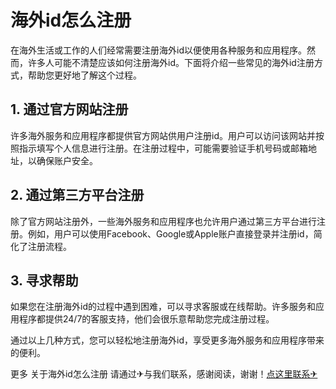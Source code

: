 # 海外id怎么注册

在海外生活或工作的人们经常需要注册海外id以便使用各种服务和应用程序。然而，许多人可能不清楚应该如何注册海外id。下面将介绍一些常见的海外id注册方式，帮助您更好地了解这个过程。

## 1. 通过官方网站注册

许多海外服务和应用程序都提供官方网站供用户注册id。用户可以访问该网站并按照指示填写个人信息进行注册。在注册过程中，可能需要验证手机号码或邮箱地址，以确保账户安全。

## 2. 通过第三方平台注册

除了官方网站注册外，一些海外服务和应用程序也允许用户通过第三方平台进行注册。例如，用户可以使用Facebook、Google或Apple账户直接登录并注册id，简化了注册流程。

## 3. 寻求帮助

如果您在注册海外id的过程中遇到困难，可以寻求客服或在线帮助。许多服务和应用程序都提供24/7的客服支持，他们会很乐意帮助您完成注册过程。

通过以上几种方式，您可以轻松地注册海外id，享受更多海外服务和应用程序带来的便利。

更多 关于海外id怎么注册 请通过✈与我们联系，感谢阅读，谢谢！[点这里联系✈](https://ws.k02.cc)